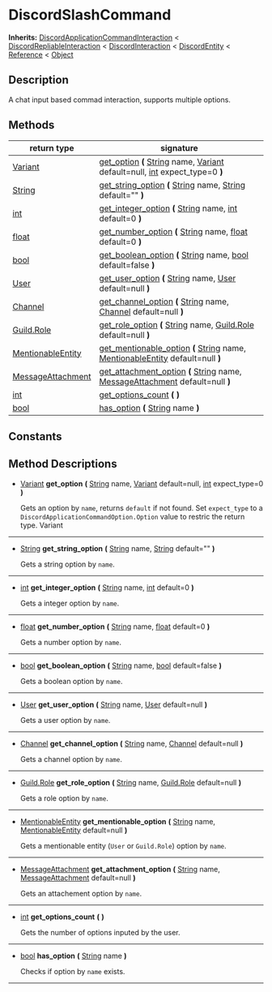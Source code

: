   
# DiscordSlashCommand
  
**Inherits:** [DiscordApplicationCommandInteraction](./class_discordapplicationcommandinteraction.md) < [DiscordRepliableInteraction](./class_discordrepliableinteraction.md) < [DiscordInteraction](./class_discordinteraction.md) < [DiscordEntity](./class_discordentity.md) < [Reference](https://docs.godotengine.org/en/3.5/classes/class_reference.html) < [Object](https://docs.godotengine.org/en/3.5/classes/class_object.html)  
  
  
## Description
  
A chat input based commad interaction, supports multiple options.  
  
## Methods
  
| return type                                                               | signature                                                                                                                                                                                                                                                                                            |
|---------------------------------------------------------------------------|------------------------------------------------------------------------------------------------------------------------------------------------------------------------------------------------------------------------------------------------------------------------------------------------------|
| [Variant](https://docs.godotengine.org/en/3.5/classes/class_variant.html) | [get\_option](#method-get-option) **(** [String](https://docs.godotengine.org/en/3.5/classes/class_string.html) name, [Variant](https://docs.godotengine.org/en/3.5/classes/class_variant.html) default=null, [int](https://docs.godotengine.org/en/3.5/classes/class_int.html) expect\_type=0 **)** |
| [String](https://docs.godotengine.org/en/3.5/classes/class_string.html)   | [get\_string\_option](#method-get-string-option) **(** [String](https://docs.godotengine.org/en/3.5/classes/class_string.html) name, [String](https://docs.godotengine.org/en/3.5/classes/class_string.html) default="" **)**                                                                        |
| [int](https://docs.godotengine.org/en/3.5/classes/class_int.html)         | [get\_integer\_option](#method-get-integer-option) **(** [String](https://docs.godotengine.org/en/3.5/classes/class_string.html) name, [int](https://docs.godotengine.org/en/3.5/classes/class_int.html) default=0 **)**                                                                             |
| [float](https://docs.godotengine.org/en/3.5/classes/class_float.html)     | [get\_number\_option](#method-get-number-option) **(** [String](https://docs.godotengine.org/en/3.5/classes/class_string.html) name, [float](https://docs.godotengine.org/en/3.5/classes/class_float.html) default=0 **)**                                                                           |
| [bool](https://docs.godotengine.org/en/3.5/classes/class_bool.html)       | [get\_boolean\_option](#method-get-boolean-option) **(** [String](https://docs.godotengine.org/en/3.5/classes/class_string.html) name, [bool](https://docs.godotengine.org/en/3.5/classes/class_bool.html) default=false **)**                                                                       |
| [User](./class_user.md)                                                   | [get\_user\_option](#method-get-user-option) **(** [String](https://docs.godotengine.org/en/3.5/classes/class_string.html) name, [User](./class_user.md) default=null **)**                                                                                                                          |
| [Channel](./class_channel.md)                                             | [get\_channel\_option](#method-get-channel-option) **(** [String](https://docs.godotengine.org/en/3.5/classes/class_string.html) name, [Channel](./class_channel.md) default=null **)**                                                                                                              |
| [Guild.Role](./class_guild.md#role)                                       | [get\_role\_option](#method-get-role-option) **(** [String](https://docs.godotengine.org/en/3.5/classes/class_string.html) name, [Guild.Role](./class_guild.md#role) default=null **)**                                                                                                              |
| [MentionableEntity](./class_mentionableentity.md)                         | [get\_mentionable\_option](#method-get-mentionable-option) **(** [String](https://docs.godotengine.org/en/3.5/classes/class_string.html) name, [MentionableEntity](./class_mentionableentity.md) default=null **)**                                                                                  |
| [MessageAttachment](./class_messageattachment.md)                         | [get\_attachment\_option](#method-get-attachment-option) **(** [String](https://docs.godotengine.org/en/3.5/classes/class_string.html) name, [MessageAttachment](./class_messageattachment.md) default=null **)**                                                                                    |
| [int](https://docs.godotengine.org/en/3.5/classes/class_int.html)         | [get\_options\_count](#method-get-options-count) **(**  **)**                                                                                                                                                                                                                                        |
| [bool](https://docs.godotengine.org/en/3.5/classes/class_bool.html)       | [has\_option](#method-has-option) **(** [String](https://docs.godotengine.org/en/3.5/classes/class_string.html) name **)**                                                                                                                                                                           |  
  
## Constants
  
  
  
## Method Descriptions
  
- <a name="method-get-option"></a>[Variant](https://docs.godotengine.org/en/3.5/classes/class_variant.html) **get\_option** **(** [String](https://docs.godotengine.org/en/3.5/classes/class_string.html) name, [Variant](https://docs.godotengine.org/en/3.5/classes/class_variant.html) default=null, [int](https://docs.godotengine.org/en/3.5/classes/class_int.html) expect\_type=0 **)**  
  
	Gets an option by `name`, returns `default` if not found.
	Set `expect_type` to a `DiscordApplicationCommandOption.Option`
	value to restric the return type.
	Variant  
________________

- <a name="method-get-string-option"></a>[String](https://docs.godotengine.org/en/3.5/classes/class_string.html) **get\_string\_option** **(** [String](https://docs.godotengine.org/en/3.5/classes/class_string.html) name, [String](https://docs.godotengine.org/en/3.5/classes/class_string.html) default="" **)**  
  
	Gets a string option by `name`.  
________________

- <a name="method-get-integer-option"></a>[int](https://docs.godotengine.org/en/3.5/classes/class_int.html) **get\_integer\_option** **(** [String](https://docs.godotengine.org/en/3.5/classes/class_string.html) name, [int](https://docs.godotengine.org/en/3.5/classes/class_int.html) default=0 **)**  
  
	Gets a integer option by `name`.  
________________

- <a name="method-get-number-option"></a>[float](https://docs.godotengine.org/en/3.5/classes/class_float.html) **get\_number\_option** **(** [String](https://docs.godotengine.org/en/3.5/classes/class_string.html) name, [float](https://docs.godotengine.org/en/3.5/classes/class_float.html) default=0 **)**  
  
	Gets a number option by `name`.  
________________

- <a name="method-get-boolean-option"></a>[bool](https://docs.godotengine.org/en/3.5/classes/class_bool.html) **get\_boolean\_option** **(** [String](https://docs.godotengine.org/en/3.5/classes/class_string.html) name, [bool](https://docs.godotengine.org/en/3.5/classes/class_bool.html) default=false **)**  
  
	Gets a boolean option by `name`.  
________________

- <a name="method-get-user-option"></a>[User](./class_user.md) **get\_user\_option** **(** [String](https://docs.godotengine.org/en/3.5/classes/class_string.html) name, [User](./class_user.md) default=null **)**  
  
	Gets a user option by `name`.  
________________

- <a name="method-get-channel-option"></a>[Channel](./class_channel.md) **get\_channel\_option** **(** [String](https://docs.godotengine.org/en/3.5/classes/class_string.html) name, [Channel](./class_channel.md) default=null **)**  
  
	Gets a channel option by `name`.  
________________

- <a name="method-get-role-option"></a>[Guild.Role](./class_guild.md#role) **get\_role\_option** **(** [String](https://docs.godotengine.org/en/3.5/classes/class_string.html) name, [Guild.Role](./class_guild.md#role) default=null **)**  
  
	Gets a role option by `name`.  
________________

- <a name="method-get-mentionable-option"></a>[MentionableEntity](./class_mentionableentity.md) **get\_mentionable\_option** **(** [String](https://docs.godotengine.org/en/3.5/classes/class_string.html) name, [MentionableEntity](./class_mentionableentity.md) default=null **)**  
  
	Gets a mentionable entity (`User` or `Guild.Role`) option by `name`.  
________________

- <a name="method-get-attachment-option"></a>[MessageAttachment](./class_messageattachment.md) **get\_attachment\_option** **(** [String](https://docs.godotengine.org/en/3.5/classes/class_string.html) name, [MessageAttachment](./class_messageattachment.md) default=null **)**  
  
	Gets an attachement option by `name`.  
________________

- <a name="method-get-options-count"></a>[int](https://docs.godotengine.org/en/3.5/classes/class_int.html) **get\_options\_count** **(**  **)**  
  
	Gets the number of options inputed by the user.  
________________

- <a name="method-has-option"></a>[bool](https://docs.godotengine.org/en/3.5/classes/class_bool.html) **has\_option** **(** [String](https://docs.godotengine.org/en/3.5/classes/class_string.html) name **)**  
  
	Checks if option by `name` exists.  
________________

  
